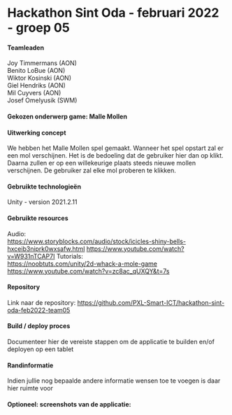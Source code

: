 # Hackathon Sint Oda - februari 2022 - groep 05
#### Teamleaden    
Joy Timmermans (AON)  
Benito LoBue (AON)  
Wiktor Kosinski (AON)  
Giel Hendriks (AON)  
Mil Cuyvers (AON)  
Josef Omelyusik (SWM)  

#### Gekozen onderwerp game: Malle Mollen  
#### Uitwerking concept  
We hebben het Malle Mollen spel gemaakt. Wanneer het spel opstart zal er een mol verschijnen. Het is de bedoeling dat de gebruiker hier dan op klikt. Daarna zullen er op een willekeurige plaats steeds nieuwe mollen verschijnen. De gebruiker zal elke mol proberen te klikken. 

#### Gebruikte technologieën  
Unity - version 2021.2.11

#### Gebruikte resources
Audio:  
https://www.storyblocks.com/audio/stock/icicles-shiny-bells-hxceib3niprk0wxsafw.html
https://www.youtube.com/watch?v=W931nTCAP7I
Tutorials:  
https://noobtuts.com/unity/2d-whack-a-mole-game
https://www.youtube.com/watch?v=zc8ac_qUXQY&t=7s

#### Repository
Link naar de repository:
https://github.com/PXL-Smart-ICT/hackathon-sint-oda-feb2022-team05

#### Build / deploy proces  
Documenteer hier de vereiste stappen om de applicatie te builden en/of deployen op een tablet  

#### Randinformatie  
Indien jullie nog bepaalde andere informatie wensen toe te voegen is daar hier ruimte voor  

#### Optioneel: screenshots van de applicatie:
